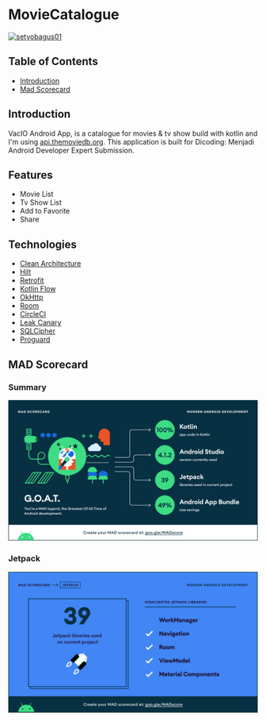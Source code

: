 # MovieCatalogue
[![setyobagus01](https://circleci.com/gh/setyobagus01/MovieCatalogue.svg?style=svg)](https://circleci.com/gh/setyobagus01/MovieCatalogue)

## Table of Contents
- [Introduction](#introduction)
- [Mad Scorecard](#mad-scorecard)


## Introduction
VacIO Android App, is a catalogue for movies & tv show build with kotlin and I'm using [api.themoviedb.org](https://api.themoviedb.org/). This application is built for Dicoding: Menjadi Android Developer Expert Submission.

## Features
- Movie List
- Tv Show List
- Add to Favorite
- Share

## Technologies
- [Clean Architecture](https://blog.cleancoder.com/uncle-bob/2012/08/13/the-clean-architecture.html)
- [Hilt](https://developer.android.com/training/dependency-injection/hilt-android)
- [Retrofit](https://square.github.io/retrofit/)
- [Kotlin Flow](https://developer.android.com/kotlin/flow)
- [OkHttp](https://square.github.io/okhttp/)
- [Room](https://developer.android.com/training/data-storage/room)
- [CircleCI](https://circleci.com/docs/2.0/language-android/)
- [Leak Canary](https://square.github.io/leakcanary/)
- [SQLCipher](https://github.com/sqlcipher/android-database-sqlcipher)
- [Proguard](https://www.guardsquare.com/manual/configuration/usage)

## MAD Scorecard
### Summary
![alt text](https://github.com/setyobagus01/MovieCatalogue/blob/master/assets/summary.png?raw=true)

### Jetpack
![alt text](https://github.com/setyobagus01/MovieCatalogue/blob/master/assets/jetpack.png?raw=true)


